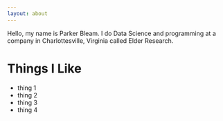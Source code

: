 ```yaml
---
layout: about
---
```


Hello, my name is Parker Bleam. I do Data Science and programming at a company in Charlottesville, Virginia called Elder Research.

# Things I Like

* thing 1
* thing 2
* thing 3
* thing 4



